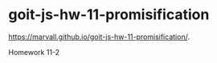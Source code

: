 # goit-js-hw-11-promisification
 https://marvall.github.io/goit-js-hw-11-promisification/.

Homework 11-2
